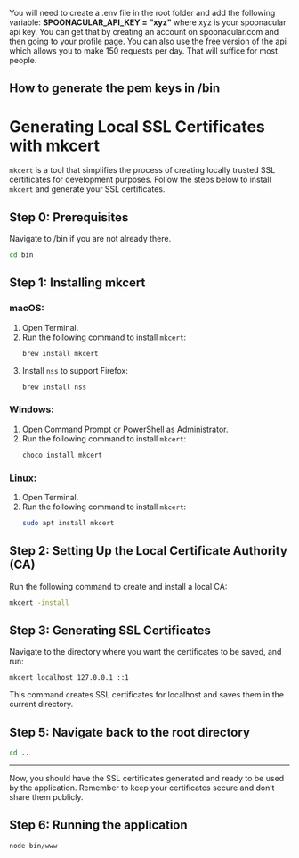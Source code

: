 You will need to create a .env file in the root folder  and add the following variable: 
**SPOONACULAR_API_KEY = "xyz"** 
where xyz is your spoonacular api key.
You can get that by creating an account on spoonacular.com and then going to your profile page.
You can also use the free version of the api which allows you to make 150 requests per day.
That will suffice for most people.

How to generate the pem keys in /bin
---

# Generating Local SSL Certificates with mkcert

`mkcert` is a tool that simplifies the process of creating locally trusted SSL certificates for development purposes. Follow the steps below to install `mkcert` and generate your SSL certificates.
## Step 0: Prerequisites
Navigate to /bin if you are not already there.
```bash
cd bin
```
## Step 1: Installing mkcert

### macOS:

1. Open Terminal.
2. Run the following command to install `mkcert`:
   ```bash
   brew install mkcert
   ```
3. Install `nss` to support Firefox:
   ```bash
   brew install nss
   ```

### Windows:

1. Open Command Prompt or PowerShell as Administrator.
2. Run the following command to install `mkcert`:
   ```bash
   choco install mkcert
   ```

### Linux:

1. Open Terminal.
2. Run the following command to install `mkcert`:
   ```bash
   sudo apt install mkcert
   ```

## Step 2: Setting Up the Local Certificate Authority (CA)

Run the following command to create and install a local CA:

```bash
mkcert -install
```

## Step 3: Generating SSL Certificates

Navigate to the directory where you want the certificates to be saved, and run:

```bash
mkcert localhost 127.0.0.1 ::1
```

This command creates SSL certificates for localhost and saves them in the current directory.

## Step 5: Navigate back to the root directory

```bash
cd ..
```
---

Now, you should have the SSL certificates generated and ready to be used by the application. Remember to keep your certificates secure and don’t share them publicly.

## Step 6: Running the application

```bash
node bin/www
```